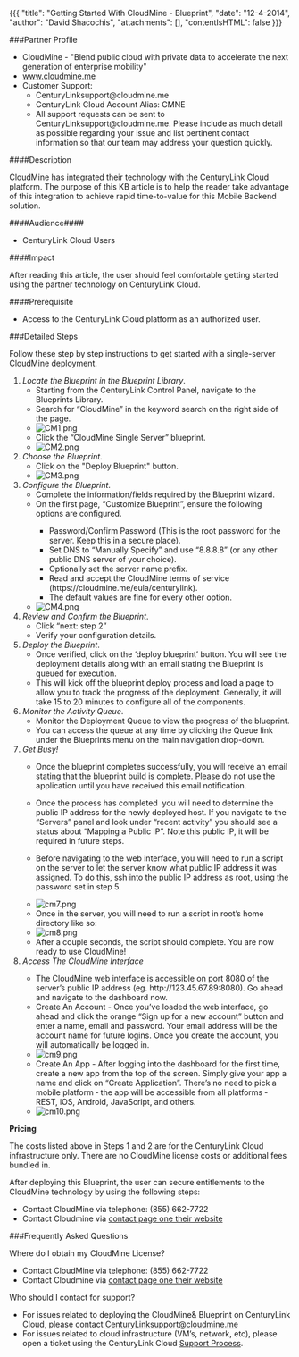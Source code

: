 {{{
  "title": "Getting Started With CloudMine - Blueprint",
  "date": "12-4-2014",
  "author": "David Shacochis",
  "attachments": [],
  "contentIsHTML": false
}}}

###Partner Profile
</p>
<ul>
  <li>CloudMine - "Blend public cloud with private data to accelerate the next generation of enterprise mobility"</li>
  <li><a href="https://cloudmine.me">www.cloudmine.me</a>
  </li>
  <li>Customer Support:
    <ul>
      <li>CenturyLinksupport@cloudmine.me</li>
      <li>CenturyLink Cloud Account Alias: CMNE</li>
      <li>All support requests can be sent to CenturyLinksupport@cloudmine.me. Please include as much detail as possible regarding your issue and list pertinent contact information so that our team may address your question quickly.</li>
    </ul>
  </li>
</ul>

####Description
<p>CloudMine has integrated their technology with the CenturyLink Cloud platform. The purpose of this KB article is to help the reader take advantage of this integration to achieve rapid time-to-value for this Mobile Backend solution.</p>

####Audience####
<ul>
  <li>CenturyLink Cloud Users</li>
</ul>

####Impact
<p>After reading this article, the user should feel comfortable getting started using the partner technology on CenturyLink Cloud.</p>

####Prerequisite
<ul>
  <li>Access to the CenturyLink Cloud platform as an authorized user.</li>
</ul>

###Detailed Steps
<p>Follow these step by step instructions to get started with a single-server CloudMine deployment. </p>
<ol>
  <li><em>Locate the Blueprint in the Blueprint Library</em>.
    <ul>
      <li>Starting from the CenturyLink Control Panel, navigate to the Blueprints Library.</li>
      <li>Search for “CloudMine” in the keyword search on the right side of the page.</li>
      <li><img src="https://t3n.zendesk.com/attachments/token/7vDSADKzNuwRiIofjep8zusIs/?name=CM1.png" alt="CM1.png" />
      </li>
      <li>Click the “CloudMine Single Server” blueprint.</li>
      <li><img src="https://t3n.zendesk.com/attachments/token/bwYULRqYHsobb5jyg1jPtOS8W/?name=CM2.png" alt="CM2.png" />
      </li>
    </ul>
  </li>
  <li><em>Choose the Blueprint</em>.
    <ul>
      <li>Click on the "Deploy Blueprint" button.</li>
      <li><img src="https://t3n.zendesk.com/attachments/token/7w7WQEjwMFz4HocjlmwncK5zD/?name=CM3.png" alt="CM3.png" />
      </li>
    </ul>
  </li>
  <li><em>Configure the Blueprint</em>.
    <ul>
      <li>Complete the information/fields required by the Blueprint wizard.</li>
      <li>On the first page, “Customize Blueprint”, ensure the following options are configured.</li>
      <ul>
        <li>Password/Confirm Password (This is the root password for the server. Keep this in a secure place).</li>
        <li>Set DNS to “Manually Specify” and use “8.8.8.8” (or any other public DNS server of your choice).</li>
        <li>Optionally set the server name prefix.</li>
        <li>Read and accept the CloudMine terms of service (https://cloudmine.me/eula/centurylink).</li>
        <li>The default values are fine for every other option.</li>
      </ul>
      <li><img src="https://t3n.zendesk.com/attachments/token/ZXYoYubqKeri9E4zQVk6zjZtd/?name=CM4.png" alt="CM4.png" />
      </li>
    </ul>
  </li>
  <li><em>Review and Confirm the Blueprint</em>.
    <ul>
      <li>Click “next: step 2”</li>
      <li>Verify your configuration details.</li>
    </ul>
  </li>
  <li><em>Deploy the Blueprint</em>.
    <ul>
      <li>Once verified, click on the ‘deploy blueprint’ button. You will see the deployment details along with an email stating the Blueprint is queued for execution.</li>
      <li>This will kick off the blueprint deploy process and load a page to allow you to track the progress of the deployment. Generally, it will take 15 to 20 minutes to configure all of the components.</li>
    </ul>
  </li>
  <li><em>Monitor the Activity Queue</em>.
    <ul>
      <li>Monitor the Deployment Queue to view the progress of the blueprint.</li>
      <li>You can access the queue at any time by clicking the Queue link under the Blueprints menu on the main navigation drop-down.</li>
    </ul>
  </li>
  <li><em>Get Busy!</em></li>
  <ul>
    <li>Once the blueprint completes successfully, you will receive an email stating that the blueprint build is complete. Please do not use the application until you have received this email notification.&nbsp;</li>
    <li>
      <p>Once the process has completed ­ you will need to determine the public IP address for the newly deployed host. If you navigate to the “Servers” panel and look under “recent activity” you should see a status about “Mapping a Public IP”. Note this
        public IP, it will be required in future steps.</p>
    </li>
    <li>
      <p>Before navigating to the web interface, you will need to run a script on the server to let the server know what public IP address it was assigned. To do this, ssh into the public IP address as root, using the password set in step 5.</p>
    </li>
    <li><img src="https://t3n.zendesk.com/attachments/token/sfFfNITb1wPq7Zg1hvFmtWxfw/?name=cm7.png" alt="cm7.png" />
    </li>
    <li>Once in the server, you will need to run a script in root’s home directory like so:</li>
    <li><img src="https://t3n.zendesk.com/attachments/token/7UnKb2QnZVFmsmhdTVbJKm9q2/?name=cm8.png" alt="cm8.png" />
    </li>
    <li>After a couple seconds, the script should complete. You are now ready to use CloudMine!</li>
  </ul>
  <li><em>Access The CloudMine Interface</em></li>
  <ul>
    <li>The CloudMine web interface is accessible on port 8080 of the server’s public IP address (eg. http://123.45.67.89:8080). Go ahead and navigate to the dashboard now.</li>
    <li>Create An Account - Once you’ve loaded the web interface, go ahead and click the orange “Sign up for a new account” button and enter a name, email and password. Your email address will be the account name for future logins. Once you create the account,
      you will automatically be logged in.</li>
    <li><img src="https://t3n.zendesk.com/attachments/token/5gK7MkQEhvQ5Lkl0jbvbiLCGw/?name=cm9.png" alt="cm9.png" />
    </li>
    <li>Create An App -&nbsp;After logging into the dashboard for the first time, create a new app from the top of the screen. Simply give your app a name and click on “Create Application”. There’s no need to pick a mobile platform ‐ the app will be accessible
      from all platforms ‐ REST, iOS, Android, JavaScript, and others.</li>
    <li><img src="https://t3n.zendesk.com/attachments/token/TMq9e3Ui0E5rk4Xf4UdFUbJnS/?name=cm10.png" alt="cm10.png" />
    </li>
  </ul>
</ol>
<p><strong>Pricing</strong></p>
<p>The costs listed above in Steps 1 and 2 are for the CenturyLink Cloud infrastructure only. There are no CloudMine license costs or additional fees bundled in.</p>
<p>After deploying this Blueprint, the user can secure entitlements to the CloudMine technology by using the following steps:</p>
<ul>
  <li>Contact CloudMine via telephone: (855) 662-7722</li>
  <li>Contact Cloudmine via <a href="https://cloudmine.me/contact/">contact page one their website</a>
  </li>
</ul>

###Frequently Asked Questions

<p>Where do I obtain my CloudMine License?</p>
<ul>
  <li>Contact CloudMine via telephone: (855) 662-7722</li>
  <li>Contact Cloudmine via <a href="https://cloudmine.me/contact/">contact page one their website</a>
  </li>
</ul>
<p>Who should I contact for support?</p>
<ul>
  <li>For issues related to deploying the CloudMine& Blueprint on CenturyLink Cloud, please contact <a href="mailto:CenturyLinksupport@cloudmine.me">CenturyLinksupport@cloudmine.me</a>
  </li>
  <li>For issues related to cloud infrastructure (VM’s, network, etc), please open a ticket using the CenturyLink Cloud <a href="https://t3n.zendesk.com/entries/23610702-How-do-I-report-a-support-issue-">Support Process</a>.</li>
</ul>
